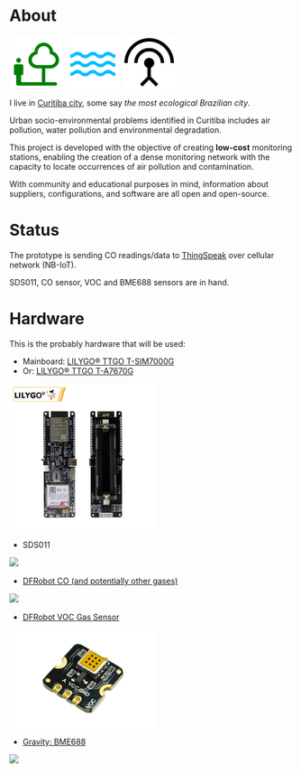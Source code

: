 # About

<img src="https://raw.githubusercontent.com/dirceu-jr/anga/master/readme_files/nature_people_FILL0_wght400_GRAD0_opsz48.svg" align="middle"> <img src="https://raw.githubusercontent.com/dirceu-jr/anga/master/readme_files/water_FILL0_wght400_GRAD0_opsz48.svg" align="middle"> <img src="https://raw.githubusercontent.com/dirceu-jr/anga/master/readme_files/antenna_FILL0_wght400_GRAD0_opsz48.svg" align="middle">

I live in [Curitiba city](https://en.wikipedia.org/wiki/Curitiba), some say _the most ecological Brazilian city_.

Urban socio-environmental problems identified in Curitiba includes air pollution, water pollution and environmental degradation.

This project is developed with the objective of creating <strong>low-cost</strong> monitoring stations, enabling the creation of a dense monitoring network with the capacity to locate occurrences of air pollution and contamination.

With community and educational purposes in mind, information about suppliers, configurations, and software are all open and open-source.

# Status

The prototype is sending CO readings/data to <a href="https://thingspeak.mathworks.com/channels/3021849">ThingSpeak</a> over cellular network (NB-IoT).

SDS011, CO sensor, VOC and BME688 sensors are in hand.

# Hardware

This is the probably hardware that will be used:

- Mainboard: [LILYGO® TTGO T-SIM7000G](https://pt.aliexpress.com/item/4000542688096.html)
- Or: [LILYGO® TTGO T-A7670G](https://pt.aliexpress.com/item/1005003036514769.html)

<img width="260" src="https://raw.githubusercontent.com/dirceu-jr/anga/master/readme_files/lilygo-t-sim7000g.webp">

- SDS011

<img width="260" src="https://raw.githubusercontent.com/dirceu-jr/anga/master/readme_files/sds-011.avif">

- <a href="https://www.dfrobot.com/product-2508.html">DFRobot CO (and potentially other gases)</a>

<img width="260" src="https://raw.githubusercontent.com/dirceu-jr/anga/master/readme_files/co.avif">

- <a href="https://www.dfrobot.com/product-2707.html">DFRobot VOC Gas Sensor</a>

<img width="260" src="https://raw.githubusercontent.com/dirceu-jr/anga/master/readme_files/SEN0566_Main_01_1220x813.jpg">

- <a href="https://www.dfrobot.com/product-2871.html">Gravity: BME688</a>

<img width="260" src="https://raw.githubusercontent.com/dirceu-jr/anga/master/readme_files/BME688.avif">
